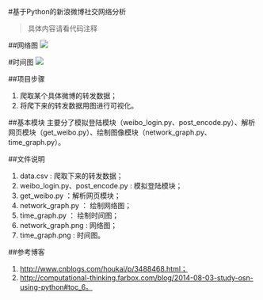 #基于Python的新浪微博社交网络分析
>具体内容请看代码注释

##网络图
<img src="http://ww2.sinaimg.cn/large/680bc840jw1eyw2j1a8njj21kw0u60xh.jpg"/>

#时间图
<img src="http://ww1.sinaimg.cn/large/680bc840jw1eyw2lnu177j20mk0h0764.jpg"/>

##项目步骤
1. 爬取某个具体微博的转发数据；
2. 将爬下来的转发数据用图进行可视化。

##基本模块
主要分了模拟登陆模块（weibo_login.py、post_encode.py）、解析网页模块（get_weibo.py）、绘制图像模块（network_graph.py、time_graph.py）。

##文件说明
1. data.csv : 爬取下来的转发数据；
2. weibo_login.py、post_encode.py : 模拟登陆模块；
3. get_weibo.py ：解析网页模块；
4. network_graph.py ： 绘制网络图；
5. time_graph.py ： 绘制时间图；
6. network_graph.png : 网络图；
7. time_graph.png : 时间图。

##参考博客
1. http://www.cnblogs.com/houkai/p/3488468.html；
2. http://computational-thinking.farbox.com/blog/2014-08-03-study-osn-using-python#toc_6。
